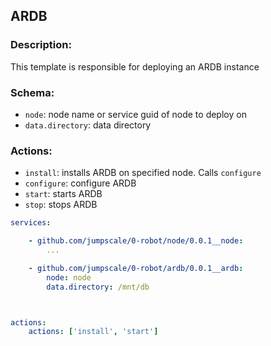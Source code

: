 ## ARDB

### Description:
This template is responsible for deploying an ARDB instance


### Schema:
 - `node`: node name or service guid of node to deploy on
 - `data.directory`: data directory

### Actions:
 - `install`: installs ARDB on specified node. Calls `configure`
 - `configure`: configure ARDB
 - `start`: starts ARDB
 - `stop`: stops ARDB


```yaml
services:

    - github.com/jumpscale/0-robot/node/0.0.1__node:
        ...

    - github.com/jumpscale/0-robot/ardb/0.0.1__ardb:
        node: node
        data.directory: /mnt/db



actions:
    actions: ['install', 'start']
```


